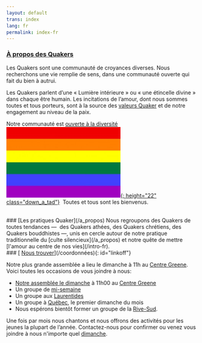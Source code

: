 ```yaml
---
layout: default
trans: index
lang: fr
permalink: index-fr
---
```

### [À propos des Quakers](/intro-fr)

Les Quakers sont une communauté de croyances diverses. Nous recherchons une vie remplie de sens, dans une communauté ouverte qui fait du bien à autrui. 

Les Quakers parlent d’une « Lumière intérieure » ou « une étincelle divine » dans chaque être humain. Les incitations de l’amour, dont nous sommes toutes et tous porteurs, sont à la source des [valeurs Quaker](/témoignages) et de notre engagement au niveau de la paix.

Notre communauté est [ouverte à la diversité](/intro-fr) &nbsp;[![Drapeau arc-en-ciel](/assets/images/Rainbow-Flag.jpg){: height="22" class="down_a_tad"}](/intro-fr) &nbsp;Toutes et tous sont les bienvenus.

<br>
### [Les pratiques Quaker](/a_propos)
Nous regroupons des Quakers de toutes tendances&nbsp;—&nbsp; des Quakers athées, des Quakers chrétiens, des Quakers bouddhistes&nbsp;—,&nbsp;unis en cercle autour de notre pratique traditionnelle du [culte silencieux](/a_propos) et notre quête de mettre [l'amour au centre de nos vies](/intro-fr).

<br>
### [<i class="fas fa-map-marker-alt fa-fw color-1-dark-text"></i> <u>Nous trouver</u>](/coordonnées){: id="linkoff"}

Notre plus grande assemblée a lieu le dimanche à 11h au [Centre Greene](/coordonnées). Voici toutes les occasions de vous joindre à nous:
* [Notre assemblée le dimanche](/coordonnées) à 11h00 au [Centre Greene](/coordonnées)
* Un groupe de [mi-semaine](/mi-semaine)
* Un groupe aux [Laurentides](/laurentides)
* Un groupe à [Québec](/quebec), le premier dimanche du mois
* Nous espérons bientôt former un groupe de la [Rive-Sud](/rive-sud). 

Une fois par mois nous chantons et nous offrons des activités pour les jeunes la plupart de l’année. Contactez-nous pour confirmer ou venez vous joindre à nous n'importe quel [dimanche](/coordonnées).
